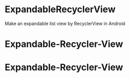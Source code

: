 # ExpandableRecyclerView
Make an expandable list view by RecyclerView in Android
# Expandable-Recycler-View
# Expandable-Recycler-View
